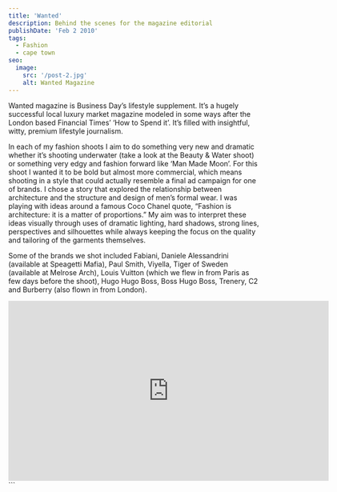 ```yaml
---
title: 'Wanted'
description: Behind the scenes for the magazine editorial
publishDate: 'Feb 2 2010'
tags:
  - Fashion
  - cape town
seo:
  image:
    src: '/post-2.jpg'
    alt: Wanted Magazine
---
```

Wanted magazine is Business Day’s lifestyle supplement. It’s a hugely successful local luxury market magazine modeled in some ways after the London based Financial Times’ ‘How to Spend it’. It’s filled with insightful, witty, premium lifestyle journalism.

In each of my fashion shoots I aim to do something very new and dramatic whether it’s shooting underwater (take a look at the Beauty & Water shoot) or something very edgy and fashion forward like ‘Man Made Moon’. For this shoot I wanted it to be bold but almost more commercial, which means shooting in a style that could actually resemble a final ad campaign for one of brands. I chose a story that explored the relationship between architecture and the structure and design of men’s formal wear. I was playing with ideas around a famous Coco Chanel quote, “Fashion is architecture: it is a matter of proportions.” My aim was to interpret these ideas visually through uses of dramatic lighting, hard shadows, strong lines, perspectives and silhouettes while always keeping the focus on the quality and tailoring of the garments themselves.

Some of the brands we shot included Fabiani, Daniele Alessandrini (available at Speagetti Mafia), Paul Smith, Viyella, Tiger of Sweden (available at Melrose Arch), Louis Vuitton (which we flew in from Paris as few days before the shoot), Hugo Hugo Boss, Boss Hugo Boss, Trenery, C2 and Burberry (also flown in from London).

<iframe src="https://player.vimeo.com/video/26114567" width="640" height="360" frameborder="0" allow="autoplay; fullscreen; picture-in-picture" allowfullscreen></iframe>
```